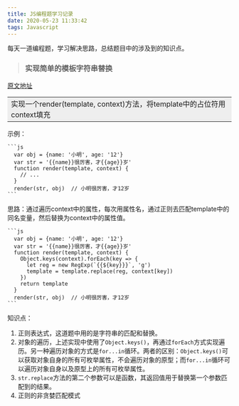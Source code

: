 ```yaml
---
title: JS编程题学习记录
date: 2020-05-23 11:33:42
tags: Javascript
---
```


每天一道编程题，学习解决思路，总结题目中的涉及到的知识点。

<!-- more -->

> ### 实现简单的模板字符串替换

[原文地址](https://mp.weixin.qq.com/s/yjGatP7NSnZRAB3v5FslmQ)

<table><tr><td bgcolor=#eee>实现一个render(template, context)方法，将template中的占位符用context填充</td></tr></table>

示例：

    ```js
      var obj = {name: '小明', age: '12'}
      var str = '{{name}}很厉害，才{{age}}岁'
      function render(template, context) {
        // ...
      }
      render(str, obj)  // 小明很厉害，才12岁
    ```

思路：通过遍历context中的属性，每次用属性名，通过正则去匹配template中的同名变量，然后替换为context中的属性值。

    ```js
      var obj = {name: '小明', age: '12'}
      var str = '{{name}}很厉害，才{{age}}岁'
      function render(template, context) {
        Object.keys(context).forEach(key => {
          let reg = new RegExp(`{{${key}}}`, 'g')
          template = template.replace(reg, context[key])
        })
        return template
      }
      render(str, obj)  // 小明很厉害，才12岁
    ```
知识点：

  1. 正则表达式，这道题中用的是字符串的匹配和替换。
  2. 对象的遍历，上述实现中使用了`Object.keys()`，再通过`forEach`方式实现遍历。另一种遍历对象的方式是`for...in`循环。两者的区别：`Object.keys()`可以获取对象自身的所有可枚举属性，不会遍历对象的原型；而`for...in`循环可以遍历对象自身以及原型上的所有可枚举属性。
  3. `str.replace`方法的第二个参数可以是函数，其返回值用于替换第一个参数匹配到的结果。
  4. 正则的非贪婪匹配模式